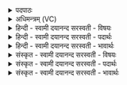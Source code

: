 <details><summary>पदपाठः</summary>

आ। तत्। ते॒। इ॒न्द्र॒। आ॒यवः॑। प॒न॒न्त॒। अ॒भि। ये। ऊ॒र्वम्। गोम॑न्त॒मिति॒ गोऽम॑न्तम्। तितृ॑त्सान्। स॒कृ॒त्स्व᳕मिति॑ सकृ॒त्ऽस्व᳕म्। ये। पु॒रु॒पु॒त्रामिति॑ पुरुपु॒त्राम्। म॒हीम्। स॒हस्र॑धारा॒मिति॑ स॒हस्र॑ऽधाराम्। बृ॒ह॒तीम्। दुदु॑क्षन्। दुधु॑क्ष॒न्निति॒ दुधु॑क्षन्। २८।
</details>

<details><summary>अधिमन्त्रम् (VC)</summary>

- इन्द्रो देवता
- गौरिवीतिर्ऋषिः
- भुरिक्पङ्क्तिः
- पञ्चमः
</details>

<details><summary>हिन्दी - स्वामी दयानन्द सरस्वती  - विषयः</summary>

फिर उसी विषय को अगले मन्त्र में कहा है ॥
</details>

<details><summary>हिन्दी - स्वामी दयानन्द सरस्वती  - पदार्थः</summary>

पदार्थान्वयभाषाः -  हे (इन्द्र) राजन् ! (ये) जो (आयवः) सत्य को प्राप्त होनेवाले प्रजा जन (सकृत्स्वम्) एक बार उत्पन्न करनेवाली (पुरुपुत्राम्) बहुत अन्नादि व्यक्तिवाले पुत्रों से युक्त (सहस्रधाराम्) असंख्य सुवर्णादि धातु जिसमें धारारूप हों वा असंख्य प्राणिमात्र को धारण करनेहारी (बृहतीम्) विस्तारयुक्त (महीम्) बड़ी भूमि को (दुदुक्षन्) दोहना चाहें अर्थात् उससे इच्छापूर्ति किया चाहें (ये) जो मनुष्य (गोमन्तम्) खोटे इन्द्रियोंवाले लम्पट (ऊर्वम्) हिंसक जन को (अभि, तितृत्सान्) सम्मुख होकर मारने की इच्छा करें और जो (ते) आपके (तत्) उस राजकर्म की (आ, पनन्त) प्रशंसा करें, उनकी आप उन्नति किया कीजिये ॥२८ ॥
</details>

<details><summary>हिन्दी - स्वामी दयानन्द सरस्वती  - भावार्थः</summary>

भावार्थभाषाः -  जो लोग राजभक्त दुष्टहिंसक एक बार में बहुत फल-फूल देने और सबको धारणकरनेवाली भूमि के दुहने को समर्थ हों, वे राजकार्य करने के योग्य होवें ॥२८ ॥
</details>

<details><summary>संस्कृत - स्वामी दयानन्द सरस्वती  - विषयः</summary>

पुनस्तमेव विषयमाह ॥
</details>

<details><summary>संस्कृत - स्वामी दयानन्द सरस्वती  - पदार्थः</summary>

पदार्थान्वयभाषाः -  हे इन्द्र ! य आयवः सकृत्स्वं पुरुपुत्रां सहस्रधारां बृहतीं महीं दुदुक्षन्, ये गोमन्तमूर्वमभितितृत्सान् ये च ते तदापनन्त तान् त्वं सततमुन्नय ॥२८ ॥
</details>

<details><summary>संस्कृत - स्वामी दयानन्द सरस्वती  - भावार्थः</summary>

भावार्थभाषाः -  ये राजभक्ता दुष्टहिंसका एकवारे बहुफलपुष्पप्रदां सर्वधारिकां भूमिं दोग्धुं समर्थास्स्युस्ते राजकार्य्याणि कर्त्तुमर्हेयुः ॥२८ ॥
</details>